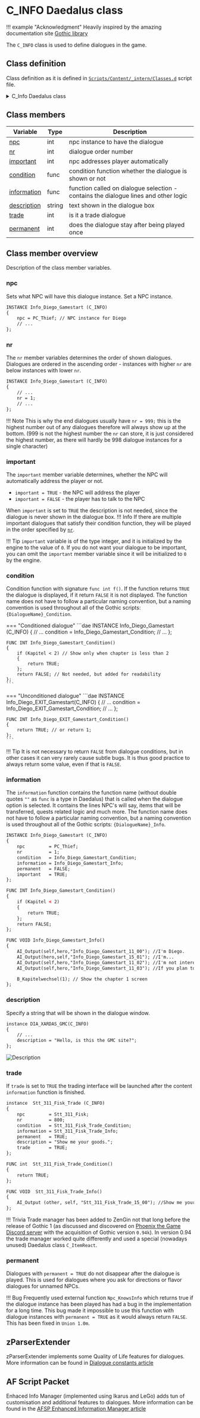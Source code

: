 # C_INFO Daedalus class

!!! example "Acknowledgment"
    Heavily inspired by the amazing documentation site [Gothic library](http://www.gothic-library.ru)


The `C_INFO` class is used to define dialogues in the game.
## Class definition
Class definition as it is defined in [`Scripts/Content/_intern/Classes.d`](https://github.com/PhoenixTales/gothic-devkit/blob/48193bef8fd37626f8909853bfc5ad4b7126f176/gothic/_work/data/Scripts/content/_Intern/CLASSES.D#L164) script file.

<details>
  <summary>C_Info Daedalus class</summary>

```dae
CLASS C_Info
{
    var int    npc;         // npc instance has the dialogue
    var int    nr;          // number of the dialogue (for sorting)
    var int    important;   // should the npc start the dialogue automatically
    var func   condition;   // condition function
    var func   information; // function called on selecting the dialogue
    var string description; // text in the dialogue box
    var int    trade;       // should the dialogue show the trade window
    var int    permanent;   // should the dialogue be permanent or only one time deal
};
```

</details>

## Class members

| Variable                    | Type   | Description                                                                         |
|-----------------------------|--------|-------------------------------------------------------------------------------------|
| [npc](#npc)                 | int    | npc instance to have the dialogue                                                   |
| [nr](#nr)                   | int    | dialogue order number                                                               |
| [important](#important)     | int    | npc addresses player automatically                                                  |
| [condition](#condition)     | func   | condition function whether the dialogue is shown or not                             |
| [information](#information) | func   | function called on dialogue selection - contains the dialogue lines and other logic |
| [description](#description) | string | text shown in the dialogue box                                                      |
| [trade](#trade)             | int    | is it a trade dialogue                                                              |
| [permanent](#permanent)     | int    | does the dialogue stay after being played once                                      |


## Class member overview
Description of the class member variables.

### npc
Sets what NPC will have this dialogue instance. Set a NPC instance.
```dae
INSTANCE Info_Diego_Gamestart (C_INFO)
{
	npc	= PC_Thief; // NPC instance for Diego
    // ...
};
```

### nr
The `nr` member variables determines the order of shown dialogues. Dialogues are ordered in the ascending order - instances with higher `nr` are below instances with lower `nr`.

```dae
INSTANCE Info_Diego_Gamestart (C_INFO)
{
    // ...
    nr = 1;
    // ...
};
```
!!! Note
    This is why the end dialogues usually have `nr = 999;` this is the highest number out of any dialogues therefore will always show up at the bottom. (999 is not the highest number the `nr` can store, it is just considered the highest number, as there will hardly be 998 dialogue instances for a single character)

### important
The `important` member variable determines, whether the NPC will automatically address the player or not.

- `important = TRUE` - the NPC will address the player
- `important = FALSE` - the player has to talk to the NPC

When `important` is set to `TRUE` the description is not needed, since the dialogue is never shown in the dialogue box.
!!! Info
    If there are multiple important dialogues that satisfy their condition function, they will be played in the order specified by [`nr`](#nr).

!!! Tip
    `important` variable is of the type integer, and it is initialized by the engine to the value of `0`. If you do not want your dialogue to be important, you can omit the `important` member variable since it will be initialized to `0` by the engine.


### condition
Condition function with signature `func int f()`. If the function returns `TRUE` the dialogue is displayed, if it return `FALSE` it is not displayed. The function name does not have to follow a particular naming convention, but a naming convention is used throughout all of the Gothic scripts: `{DialogueName}_Condition`.

=== "Conditioned dialogue"
    ```dae
    INSTANCE Info_Diego_Gamestart (C_INFO)
    {
        // ...
        condition = Info_Diego_Gamestart_Condition;
        // ...
    };

    FUNC INT Info_Diego_Gamestart_Condition()
    {
        if (Kapitel < 2) // Show only when chapter is less than 2
        {
            return TRUE;
        };
        return FALSE; // Not needed, but added for readability
    };
    ```
=== "Unconditioned dialogue"
    ```dae
    INSTANCE Info_Diego_EXIT_Gamestart(C_INFO)
    {
        // ...
        condition = Info_Diego_EXIT_Gamestart_Condition;
        // ...
    };

    FUNC INT Info_Diego_EXIT_Gamestart_Condition()
    {
        return TRUE; // or return 1;
    };
    ```
!!! Tip
    It is not necessary to return `FALSE` from dialogue conditions, but in other cases it can very rarely cause subtle bugs. It is thus good practice to always return some value, even if that is `FALSE`.


### information
The `information` function contains the function name (without double quotes `""` as `func` is a type in Daedalus) that is called when the dialogue option is selected. It contains the lines NPC's will say, items that will be transferred, quests related logic and much more. The function name does not have to follow a particular naming convention, but a naming convention is used throughout all of the Gothic scripts: `{DialogueName}_Info`.

```dae
INSTANCE Info_Diego_Gamestart (C_INFO)
{
    npc         = PC_Thief;
    nr          = 1;
    condition   = Info_Diego_Gamestart_Condition;
    information = Info_Diego_Gamestart_Info;
    permanent   = FALSE;
    important   = TRUE;
};

FUNC INT Info_Diego_Gamestart_Condition()
{
    if (Kapitel < 2)
    {
        return TRUE;
    };
    return FALSE;
};

FUNC VOID Info_Diego_Gamestart_Info()
{
    AI_Output(self,hero,"Info_Diego_Gamestart_11_00"); //I'm Diego.
    AI_Output(hero,self,"Info_Diego_Gamestart_15_01"); //I'm...
    AI_Output(self,hero,"Info_Diego_Gamestart_11_02"); //I'm not interested in who you are. You've just arrived. I look after the new arrivals. That's all for now.
    AI_Output(self,hero,"Info_Diego_Gamestart_11_03"); //If you plan to stay alive for a while, you should talk to me. But of course I won't keep you from choosing your own destruction. Well, what do you think?

    B_Kapitelwechsel(1); // Show the chapter 1 screen
};
```
### description
Specify a string that will be shown in the dialogue window.

```dae
instance DIA_XARDAS_GMC(C_INFO)
{
    // ...
	description = "Hello, is this the GMC site?";
};
```

![Description](../../../img/c_info_description.png)


### trade
If `trade` is set to `TRUE` the trading interface will be launched after the content `information` function is finished.
```dae title="Fisk's trade dialogue"
instance  Stt_311_Fisk_Trade (C_INFO)
{
    npc         = Stt_311_Fisk;
    nr          = 800;
    condition   = Stt_311_Fisk_Trade_Condition;
    information = Stt_311_Fisk_Trade_Info;
    permanent   = TRUE;
    description = "Show me your goods.";
    trade       = TRUE;
};

FUNC int  Stt_311_Fisk_Trade_Condition()
{
    return TRUE;
};

FUNC VOID  Stt_311_Fisk_Trade_Info()
{
    AI_Output (other, self, "Stt_311_Fisk_Trade_15_00"); //Show me your goods.
};
```

!!! Trivia
    Trade manager has been added to ZenGin not that long before the release of Gothic 1 (as discussed and discovered on [Phoenix the Game Discord server](https://discord.gg/CK4VAR7fpH) with the acquisition of Gothic version `0.94k`). In version 0.94 the trade manager worked quite differently and used a special (nowadays unused) Daedalus class `C_ItemReact`.

### permanent
Dialogues with `permanent = TRUE` do not disappear after the dialogue is played. This is used for dialogues where you ask for directions or flavor dialogues for unnamed NPCs.

!!! Bug
    Frequently used external function `Npc_KnowsInfo` which returns true if the dialogue instance has been played has had a bug in the implementation for a long time. This bug made it impossible to use this function with dialogue instances with `permanent = TRUE` as it would always return `FALSE`. This has been fixed in `Union 1.0m`.

## zParserExtender
zParserExtender implements some Quality of Life features for dialogues. More information can be found in [Dialogue constants article](../../../scripts/extenders/zPArserExtender/dialogues/)

## AF Script Packet
Enhaced Info Manager (implemented using Ikarus and LeGo) adds tun of customisation and additional features to dialogues. More information can be found in the [AFSP Enhanced Information Manager article](../../scripts/extenders/afsp/index.md)

